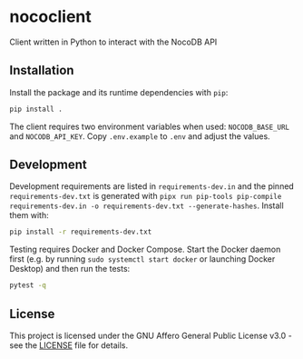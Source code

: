 # nococlient
Client written in Python to interact with the NocoDB API

## Installation

Install the package and its runtime dependencies with `pip`:

```bash
pip install .
```

The client requires two environment variables when used:
`NOCODB_BASE_URL` and `NOCODB_API_KEY`.
Copy `.env.example` to `.env` and adjust the values.

## Development

Development requirements are listed in `requirements-dev.in` and the
pinned `requirements-dev.txt` is generated with
`pipx run pip-tools pip-compile requirements-dev.in -o requirements-dev.txt --generate-hashes`.
Install them with:

```bash
pip install -r requirements-dev.txt
```

Testing requires Docker and Docker Compose. Start the Docker daemon first
(e.g. by running `sudo systemctl start docker` or launching Docker Desktop)
and then run the tests:

```bash
pytest -q
```

## License
This project is licensed under the GNU Affero General Public License v3.0 - see
the [LICENSE](LICENSE) file for details.
